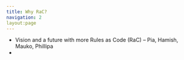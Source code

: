 ```yaml
---
title: Why RaC?
navigation: 2
layout:page
---
```


* Vision and a future with more Rules as Code (RaC) – Pia, Hamish, Mauko, Phillipa
* 
